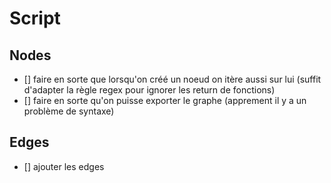 # Script

## Nodes
- [] faire en sorte que lorsqu'on créé un noeud on itère aussi sur lui (suffit d'adapter la règle regex pour ignorer les return de fonctions)
- [] faire en sorte qu'on puisse exporter le graphe (apprement il y a un problème de syntaxe)

## Edges
- [] ajouter les edges
